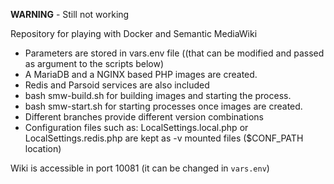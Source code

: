 **WARNING** - Still not working

Repository for playing with Docker and Semantic MediaWiki 

* Parameters are stored in vars.env file ((that can be modified and passed as argument to the scripts below)
* A MariaDB and a NGINX based PHP images are created.
* Redis and Parsoid services are also included
* bash smw-build.sh for building images and starting the process.
* bash smw-start.sh for starting processes once images are created.
* Different branches provide different version combinations
* Configuration files such as: LocalSettings.local.php or LocalSettings.redis.php are kept as -v mounted files ($CONF_PATH location)

Wiki is accessible in port 10081 (it can be changed in ```vars.env```)
